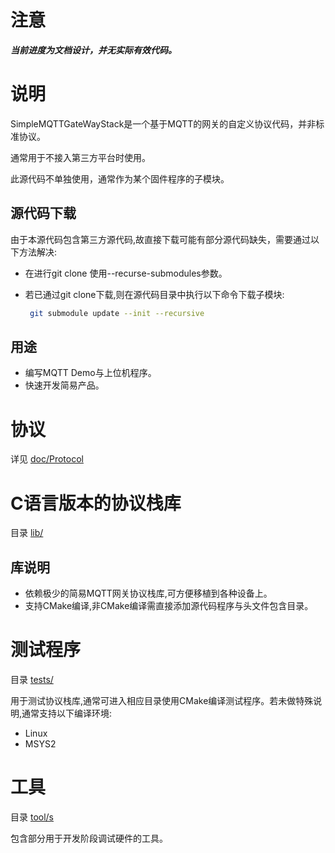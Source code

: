 

# 注意

***当前进度为文档设计，并无实际有效代码。***

# 说明

SimpleMQTTGateWayStack是一个基于MQTT的网关的自定义协议代码，并非标准协议。

通常用于不接入第三方平台时使用。

此源代码不单独使用，通常作为某个固件程序的子模块。

## 源代码下载

由于本源代码包含第三方源代码,故直接下载可能有部分源代码缺失，需要通过以下方法解决:

- 在进行git clone 使用--recurse-submodules参数。

- 若已通过git clone下载,则在源代码目录中执行以下命令下载子模块:

  ```bash
   git submodule update --init --recursive
  ```

  

## 用途

- 编写MQTT Demo与上位机程序。
- 快速开发简易产品。

# 协议

详见 [doc/Protocol]( doc/Protocol)





# C语言版本的协议栈库

目录 [lib/](lib/)

## 库说明

- 依赖极少的简易MQTT网关协议栈库,可方便移植到各种设备上。
- 支持CMake编译,非CMake编译需直接添加源代码程序与头文件包含目录。





# 测试程序

目录 [tests/](tests/)

用于测试协议栈库,通常可进入相应目录使用CMake编译测试程序。若未做特殊说明,通常支持以下编译环境:

- Linux
- MSYS2

# 工具

目录 [tool/s](tool/s)

包含部分用于开发阶段调试硬件的工具。